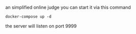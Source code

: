 an simplified online judge
you can start it via this command
```
docker-compose up -d
```
the server will listen on port 9999

